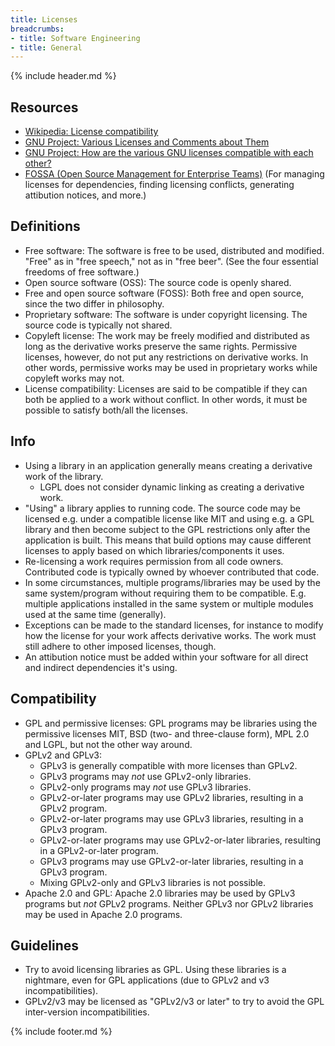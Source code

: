 ```yaml
---
title: Licenses
breadcrumbs:
- title: Software Engineering
- title: General
---
```

{% include header.md %}

## Resources

- [Wikipedia: License compatibility](https://en.wikipedia.org/wiki/License_compatibility)
- [GNU Project: Various Licenses and Comments about Them](https://www.gnu.org/licenses/license-list.en.html)
- [GNU Project: How are the various GNU licenses compatible with each other?](https://www.gnu.org/licenses/gpl-faq.html#AllCompatibility)
- [FOSSA (Open Source Management for Enterprise Teams)](https://fossa.com/) (For managing licenses for dependencies, finding licensing conflicts, generating attibution notices, and more.)

## Definitions

- Free software: The software is free to be used, distributed and modified. "Free" as in "free speech," not as in "free beer".
  (See the four essential freedoms of free software.)
- Open source software (OSS): The source code is openly shared.
- Free and open source software (FOSS): Both free and open source, since the two differ in philosophy.
- Proprietary software: The software is under copyright licensing. The source code is typically not shared.
- Copyleft license: The work may be freely modified and distributed as long as the derivative works preserve the same rights.
  Permissive licenses, however, do not put any restrictions on derivative works.
  In other words, permissive works may be used in proprietary works while copyleft works may not.
- License compatibility: Licenses are said to be compatible if they can both be applied to a work without conflict.
  In other words, it must be possible to satisfy both/all the licenses.

## Info

- Using a library in an application generally means creating a derivative work of the library.
    - LGPL does not consider dynamic linking as creating a derivative work.
- "Using" a library applies to running code.
  The source code may be licensed e.g. under a compatible license like MIT and using e.g. a GPL library
  and then become subject to the GPL restrictions only after the application is built.
  This means that build options may cause different licenses to apply based on which libraries/components it uses.
- Re-licensing a work requires permission from all code owners.
  Contributed code is typically owned by whoever contributed that code.
- In some circumstances, multiple programs/libraries may be used by the same system/program without requiring them to be compatible.
  E.g. multiple applications installed in the same system or multiple modules used at the same time (generally).
- Exceptions can be made to the standard licenses, for instance to modify how the license for your work affects derivative works.
  The work must still adhere to other imposed licenses, though.
- An attibution notice must be added within your software for all direct and indirect dependencies it's using.

## Compatibility

- GPL and permissive licenses:
  GPL programs may be libraries using the permissive licenses MIT, BSD (two- and three-clause form), MPL 2.0 and LGPL, but not the other way around.
- GPLv2 and GPLv3:
    - GPLv3 is generally compatible with more licenses than GPLv2.
    - GPLv3 programs may *not* use GPLv2-only libraries.
    - GPLv2-only programs may *not* use GPLv3 libraries.
    - GPLv2-or-later programs may use GPLv2 libraries, resulting in a GPLv2 program.
    - GPLv2-or-later programs may use GPLv3 libraries, resulting in a GPLv3 program.
    - GPLv2-or-later programs may use GPLv2-or-later libraries, resulting in a GPLv2-or-later program.
    - GPLv3 programs may use GPLv2-or-later libraries, resulting in a GPLv3 program.
    - Mixing GPLv2-only and GPLv3 libraries is not possible.
- Apache 2.0 and GPL:
  Apache 2.0 libraries may be used by GPLv3 programs but *not* GPLv2 programs.
  Neither GPLv3 nor GPLv2 libraries may be used in Apache 2.0 programs.

## Guidelines

- Try to avoid licensing libraries as GPL. Using these libraries is a nightmare, even for GPL applications (due to GPLv2 and v3 incompatibilities).
- GPLv2/v3 may be licensed as "GPLv2/v3 or later" to try to avoid the GPL inter-version incompatibilities.

{% include footer.md %}
